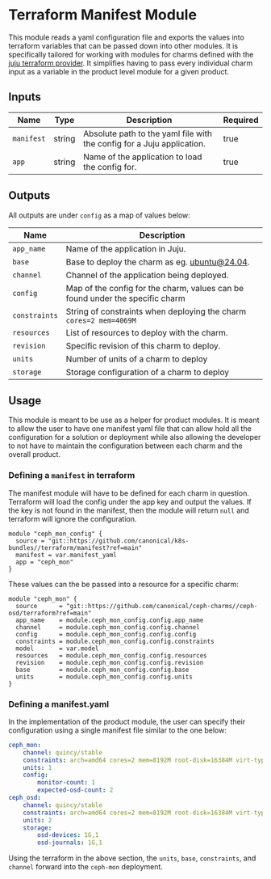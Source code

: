 # Terraform Manifest Module

This module reads a yaml configuration file and exports the values into terraform variables that
can be passed down into other modules. It is specifically tailored for working with
modules for charms defined with the
[juju terraform provider](https://registry.terraform.io/providers/juju/juju/latest/docs). It
simplifies having to pass every individual charm input as a variable in the product level
module for a given product.

## Inputs

| Name       | Type   | Description                                                            | Required |
|------------|--------|------------------------------------------------------------------------|----------|
| `manifest` | string | Absolute path to the yaml file with the config for a Juju application. | true     |
| `app`      | string | Name of the application to load the config for.                        | true     |

## Outputs

All outputs are under `config` as a map of values below:

| Name          | Description                                                                   |
|---------------|-------------------------------------------------------------------------------|
| `app_name`    | Name of the application in Juju.                                              |
| `base`        | Base to deploy the charm as eg. ubuntu@24.04.                                 |
| `channel`     | Channel of the application being deployed.                                    |
| `config`      | Map of the config for the charm, values can be found under the specific charm |
| `constraints` | String of constraints when deploying the charm `cores=2 mem=4069M`            |
| `resources`   | List of resources to deploy with the charm.                                   |
| `revision`    | Specific revision of this charm to deploy.                                    |
| `units`       | Number of units of a charm to deploy                                          |
| `storage`     | Storage configuration of a charm to deploy                                    |

## Usage

This module is meant to be use as a helper for product modules. It is meant to allow the
user to have one manifest yaml file that can allow hold all the configuration for a solution
or deployment while also allowing the developer to not have to maintain the configuration
between each charm and the overall product.

### Defining a `manifest` in terraform

The manifest module will have to be defined for each charm in question. Terraform will
load the config under the app key and output the values. If the key is not found in the
manifest, then the module will return `null` and terraform will ignore the configuration.

```
module "ceph_mon_config" {
  source = "git::https://github.com/canonical/k8s-bundles//terraform/manifest?ref=main"
  manifest = var.manifest_yaml
  app = "ceph_mon"
}
```

These values can the be passed into a resource for a specific charm:

```
module "ceph_mon" {
  source      = "git::https://github.com/canonical/ceph-charms//ceph-osd/terraform?ref=main"
  app_name    = module.ceph_mon_config.config.app_name
  channel     = module.ceph_mon_config.config.channel
  config      = module.ceph_mon_config.config.config
  constraints = module.ceph_mon_config.config.constraints
  model       = var.model
  resources   = module.ceph_mon_config.config.resources
  revision    = module.ceph_mon_config.config.revision
  base        = module.ceph_mon_config.config.base
  units       = module.ceph_mon_config.config.units
}
```

### Defining a manifest.yaml

In the implementation of the product module, the user can specify their configuration using
a single manifest file similar to the one below:

``` yaml
ceph_mon:
    channel: quincy/stable
    constraints: arch=amd64 cores=2 mem=8192M root-disk=16384M virt-type=virtual-machine
    units: 1
    config:
        monitor-count: 1
        expected-osd-count: 2
ceph_osd:
    channel: quincy/stable
    constraints: arch=amd64 cores=2 mem=8192M root-disk=16384M virt-type=virtual-machine
    units: 2
    storage:
        osd-devices: 1G,1
        osd-journals: 1G,1
```

Using the terraform in the above section, the `units`, `base`, `constraints`, and `channel`
forward into the `ceph-mon` deployment.

